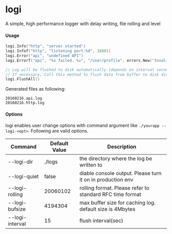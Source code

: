 # logi
A simple, high performance logger with delay writing, file rolling and level

#### Usage

```go
logi.Info("http", "server started")
logi.Infof("http", "listening port:%d", 18801)
logi.Error("api", "undefined API")
logi.Errorf("api", "%s failed. %v", "/user/profile", errors.New("Invalid ID"))

// Log will be flushed to disk automatically (depends on interval seconds or buffer size).
// If necessary, Call this method to flush data from buffer to disk directly. 
logi.FlushAll()
```

Generated files as following:
```
20160216.api.log
20160216.http.log
```

#### Options
logi enables user change options with command argument like  `./yourapp --logi-<opt>`. Following are valid options.

| Command | Default Value |  Description |
| --- | --- | --- |
| --logi-dir | ./logs | the directory where the log be written to |
| --logi-quiet | false | diable console output. Please turn it on in production env |
| --logi-rolling | 20060102 | rolling format. Please refer to standard RFC time format |
| --logi-bufsize | 4194304 | max buffer size for caching log. default size is 4Mbytes |
| --logi-interval | 15 | flush interval(sec) |
